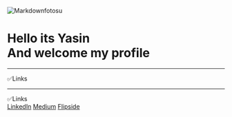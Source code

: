 ![Markdownfotosu](https://support.musicgateway.com/wp-content/uploads/2021/10/synthwave-picture.jpg)
<br>
<h1>Hello its Yasin
<br>
And welcome my profile</h1>
<hr>
✅Links
<hr>



✅Links  
[LinkedIn](https://www.linkedin.com) [Medium](https://medium.com/@atalayy56) [Flipside](https://flipsidecrypto.xyz/TastyLand-NVkGYe)
